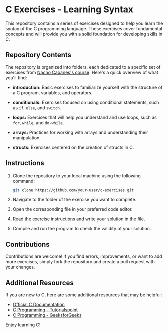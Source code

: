 # C Exercises - Learning Syntax

This repository contains a series of exercises designed to help you learn the syntax of the C programming language. These exercises cover fundamental concepts and will provide you with a solid foundation for developing skills in C.

## Repository Contents

The repository is organized into folders, each dedicated to a specific set of exercises from [Nacho Cabanes's course](https://www.nachocabanes.com/c/curso/). Here's a quick overview of what you'll find:

- **introduction:** Basic exercises to familiarize yourself with the structure of a C program, variables, and operators.

- **conditionals:** Exercises focused on using conditional statements, such as `if`, `else`, and `switch`.

- **loops:** Exercises that will help you understand and use loops, such as `for`, `while`, and `do-while`.

- **arrays:** Practices for working with arrays and understanding their manipulation.

- **structs:** Exercises centered on the creation of structs in C.

## Instructions

1. Clone the repository to your local machine using the following command:

    ```bash
    git clone https://github.com/your-user/c-exercises.git
    ```

2. Navigate to the folder of the exercise you want to complete.

3. Open the corresponding file in your preferred code editor.

4. Read the exercise instructions and write your solution in the file.

5. Compile and run the program to check the validity of your solution.

## Contributions

Contributions are welcome! If you find errors, improvements, or want to add more exercises, simply fork the repository and create a pull request with your changes.

## Additional Resources

If you are new to C, here are some additional resources that may be helpful:

- [Official C Documentation](https://devdocs.io/c/)
- [C Programming - Tutorialspoint](https://www.tutorialspoint.com/cprogramming/index.htm)
- [C Programming - GeeksforGeeks](https://www.geeksforgeeks.org/c-programming-language/)

Enjoy learning C!
